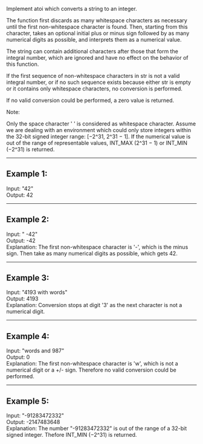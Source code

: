 Implement atoi which converts a string to an integer.

The function first discards as many whitespace characters as necessary until the first non-whitespace character is found. Then, starting from this character, takes an optional initial plus or minus sign followed by as many numerical digits as possible, and interprets them as a numerical value.

The string can contain additional characters after those that form the integral number, which are ignored and have no effect on the behavior of this function.

If the first sequence of non-whitespace characters in str is not a valid integral number, or if no such sequence exists because either str is empty or it contains only whitespace characters, no conversion is performed.

If no valid conversion could be performed, a zero value is returned.

Note:

Only the space character ' ' is considered as whitespace character.
Assume we are dealing with an environment which could only store integers within the 32-bit signed integer range: [−2^31,  2^31 − 1]. If the numerical value is out of the range of representable values, INT_MAX (2^31 − 1) or INT_MIN (−2^31) is returned.
***
Example 1: 
---
  Input: "42"  
  Output: 42  
***
Example 2: 
---
  Input: "   -42"  
  Output: -42  
  Explanation: The first non-whitespace character is '-', which is the minus sign. Then take as many numerical digits as possible, which gets 42.
***             
Example 3:  
---
  Input: "4193 with words"  
  Output: 4193  
  Explanation: Conversion stops at digit '3' as the next character is not a numerical digit.
***
Example 4:  
---
  Input: "words and 987"  
  Output: 0  
  Explanation: The first non-whitespace character is 'w', which is not a numerical digit or a +/- sign. Therefore no valid conversion could be performed.
***             
Example 5:  
---
  Input: "-91283472332"  
  Output: -2147483648  
  Explanation: The number "-91283472332" is out of the range of a 32-bit signed integer. Thefore INT_MIN (−2^31) is returned.
